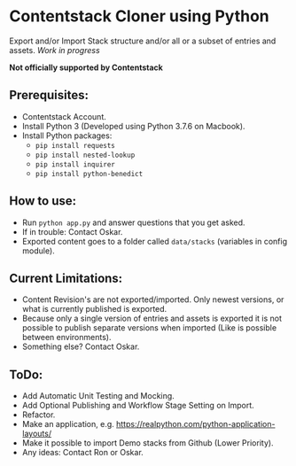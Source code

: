 # Contentstack Cloner using Python
Export and/or Import Stack structure and/or all or a subset of entries and assets.
*Work in progress*

**Not officially supported by Contentstack**


## Prerequisites:
* Contentstack Account.
* Install Python 3 (Developed using Python 3.7.6 on Macbook).
* Install Python packages:
  * `pip install requests`
  * `pip install nested-lookup`
  * `pip install inquirer`
  * `pip install python-benedict`

## How to use:
* Run `python app.py` and answer questions that you get asked.
* If in trouble: Contact Oskar.
* Exported content goes to a folder called `data/stacks` (variables in config module).

## Current Limitations:
* Content Revision's are not exported/imported. Only newest versions, or what is currently published is exported.
* Because only a single version of entries and assets is exported it is not possible to publish separate versions when imported (Like is possible between environments).
* Something else? Contact Oskar.

## ToDo:
* Add Automatic Unit Testing and Mocking.
* Add Optional Publishing and Workflow Stage Setting on Import.
* Refactor.
* Make an application, e.g. https://realpython.com/python-application-layouts/
* Make it possible to import Demo stacks from Github (Lower Priority).
* Any ideas: Contact Ron or Oskar.
